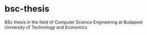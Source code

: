 # bsc-thesis
BSc thesis in the field of Computer Science Engineering at Budapest University of Technology and Economics
